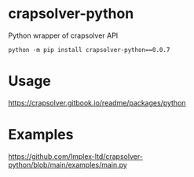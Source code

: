 # crapsolver-python

Python wrapper of crapsolver API

```
python -m pip install crapsolver-python==0.0.7
```

# Usage
https://crapsolver.gitbook.io/readme/packages/python

# Examples
https://github.com/Implex-ltd/crapsolver-python/blob/main/examples/main.py
